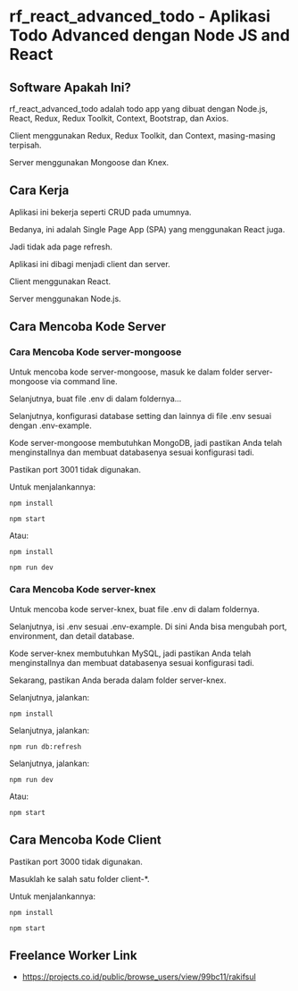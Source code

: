 # rf_react_advanced_todo - Aplikasi Todo Advanced dengan Node JS and React

## Software Apakah Ini?

rf_react_advanced_todo adalah todo app yang dibuat dengan Node.js, React, Redux, Redux Toolkit, Context, Bootstrap, dan Axios.

Client menggunakan Redux, Redux Toolkit, dan Context, masing-masing terpisah.

Server menggunakan Mongoose dan Knex.

## Cara Kerja

Aplikasi ini bekerja seperti CRUD pada umumnya.

Bedanya, ini adalah Single Page App (SPA) yang menggunakan React juga.

Jadi tidak ada page refresh.

Aplikasi ini dibagi menjadi client dan server.

Client menggunakan React.

Server menggunakan Node.js.

## Cara Mencoba Kode Server

### Cara Mencoba Kode server-mongoose

Untuk mencoba kode server-mongoose, masuk ke dalam folder server-mongoose via command line.

Selanjutnya, buat file .env di dalam foldernya...

Selanjutnya, konfigurasi database setting dan lainnya di file .env sesuai dengan .env-example.

Kode server-mongoose membutuhkan MongoDB, jadi pastikan Anda telah menginstallnya dan membuat databasenya sesuai konfigurasi tadi.

Pastikan port 3001 tidak digunakan.

Untuk menjalankannya:

```
npm install
```

```
npm start
```

Atau:

```
npm install
```

```
npm run dev
```

### Cara Mencoba Kode server-knex

Untuk mencoba kode server-knex, buat file .env di dalam foldernya.

Selanjutnya, isi .env sesuai .env-example. Di sini Anda bisa mengubah port, environment, dan detail database.

Kode server-knex membutuhkan MySQL, jadi pastikan Anda telah menginstallnya dan membuat databasenya sesuai konfigurasi tadi.

Sekarang, pastikan Anda berada dalam folder server-knex.

Selanjutnya, jalankan:

```
npm install
```

Selanjutnya, jalankan:

```
npm run db:refresh
```

Selanjutnya, jalankan:

```
npm run dev
```

Atau:

```
npm start
```

## Cara Mencoba Kode Client

Pastikan port 3000 tidak digunakan.

Masuklah ke salah satu folder client-*.

Untuk menjalankannya:

```
npm install
```

```
npm start
```

## Freelance Worker Link

- https://projects.co.id/public/browse_users/view/99bc11/rakifsul